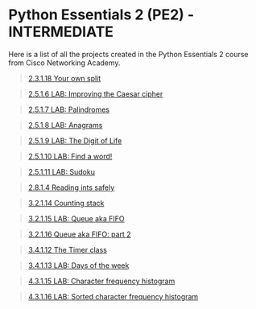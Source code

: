 # Python Essentials 2 (PE2) - INTERMEDIATE
Here is a list of all the projects created in the Python Essentials 2 course from Cisco Networking Academy.

> [2.3.1.18 Your own split](https://github.com/gabrielhuervo/pcap-python/commit/22ec6f288fb30823273d7df40eb1f64052a0b587)<br>

> [2.5.1.6 LAB: Improving the Caesar cipher](https://github.com/gabrielhuervo/pcap-python/commit/2ea81c5cdc60fff9948730bf851abb3f70cb22b5)<br>

> [2.5.1.7 LAB: Palindromes](https://github.com/gabrielhuervo/pcap-python/commit/62b59db7dcffdfb391d21583017499bfe9f429ae)<br>

> [2.5.1.8 LAB: Anagrams](https://github.com/gabrielhuervo/pcap-python/commit/548dd925ce09ba87df9a91dade39e143b5a16938)<br>

> [2.5.1.9 LAB: The Digit of Life](https://github.com/gabrielhuervo/pcap-python/commit/9da2653ff280d9678b56f9ce57af9bfdcece640a)<br>

> [2.5.1.10 LAB: Find a word!](https://github.com/gabrielhuervo/pcap-python/commit/69113d7c0787ece29994c8378655f56ba1458c4f)<br>

> [2.5.1.11 LAB: Sudoku](https://github.com/gabrielhuervo/pcap-python/commit/7cf9997657cf6be44342819fc472284f59578452)<br>

> [2.8.1.4 Reading ints safely](https://github.com/gabrielhuervo/pcap-python/commit/a03fbf75d6b6f7fd38eb55d57feef9f0667e79b1)<br>

> [3.2.1.14 Counting stack](https://github.com/gabrielhuervo/pcap-python/commit/90cfc7c7d4ce00bb23f5a886a021856179109d1a)<br>

> [3.2.1.15 LAB: Queue aka FIFO](https://github.com/gabrielhuervo/pcap-python/commit/3d8e2751b4eaf1914706fd1a5e7f3aaafe05de3c)<br>

> [3.2.1.16 Queue aka FIFO: part 2](https://github.com/gabrielhuervo/pcap-python/commit/9e07fae8ff7e5c650c07fc682d4d771c3aa5fc7f)<br>

> [3.4.1.12 The Timer class](https://github.com/gabrielhuervo/pcap-python/commit/be333cdd5f2a16a75187ea33da08ccfb1e48f70c)<br>

> [3.4.1.13 LAB: Days of the week](https://github.com/gabrielhuervo/pcap-python/commit/5b1600a4205cbf3dc0b028a1f2f0a6c2e82bd137)<br>

>[4.3.1.15 LAB: Character frequency histogram](https://github.com/gabrielhuervo/pcap-python/commit/7dc50b5f7e0a836ee7c466e3022cc6fbb4671cb3)<br>

>[4.3.1.16 LAB: Sorted character frequency histogram](https://github.com/gabrielhuervo/pcap-python/commit/7099179ccfbe4920d26db6ffe0c47e3d27e58e9a)<br>
